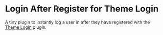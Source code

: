 # Login After Register for Theme Login

A tiny plugin to instantly log a user in after they have registered with the [Theme Login](https://wordpress.org/plugins/theme-login/) plugin.

